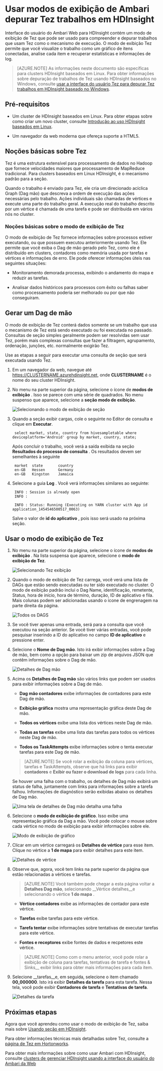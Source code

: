 <properties
pageTitle="Usar o modo de exibição de Tez Ambari com HDInsight | Azure"
description="Saiba como usar o modo de exibição de Ambari Tez para depurar Tez trabalhos em HDInsight."
services="hdinsight"
documentationCenter=""
authors="Blackmist"
manager="jhubbard"
editor="cgronlun"/>

<tags
ms.service="hdinsight"
ms.devlang="na"
ms.topic="article"
ms.tgt_pltfrm="na"
ms.workload="big-data"
ms.date="10/04/2016"
ms.author="larryfr"/>

# <a name="use-ambari-views-to-debug-tez-jobs-on-hdinsight"></a>Usar modos de exibição de Ambari depurar Tez trabalhos em HDInsight

Interface do usuário do Ambari Web para HDInsight contém um modo de exibição de Tez que pode ser usado para compreender e depurar trabalhos que usam Tez como o mecanismo de execução. O modo de exibição Tez permite que você visualize o trabalho como um gráfico de itens conectadas, analise cada item e recuperar estatísticas e informações de log.

> [AZURE.NOTE] As informações neste documento são específicas para clusters HDInsight baseados em Linux. Para obter informações sobre depuração de trabalhos de Tez usando HDInsight baseados no Windows, consulte [usar a interface do usuário Tez para depurar Tez trabalhos em HDInsight baseado no Windows](hdinsight-debug-tez-ui.md).

## <a name="prerequisites"></a>Pré-requisitos

* Um cluster de HDInsight baseados em Linux. Para obter etapas sobre como criar um novo cluster, consulte [Introdução ao uso HDInsight baseados em Linux](hdinsight-hadoop-linux-tutorial-get-started.md).

* Um navegador da web moderna que ofereça suporte a HTML5.

## <a name="understanding-tez"></a>Noções básicas sobre Tez

Tez é uma estrutura extensível para processamento de dados no Hadoop que fornece velocidades maiores que processamento de MapReduce tradicional. Para clusters baseados em Linux HDInsight, é o mecanismo padrão para a seção.

Quando o trabalho é enviado para Tez, ele cria um direcionado acíclica Graph (Dag mão) que descreva a ordem de execução das ações necessárias pelo trabalho. Ações individuais são chamadas de vértices e execute uma parte do trabalho geral. A execução real do trabalho descrito por um vértice é chamada de uma tarefa e pode ser distribuída em vários nós no cluster.

### <a name="understanding-the-tez-view"></a>Noções básicas sobre o modo de exibição de Tez

O modo de exibição de Tez fornece informações sobre processos estiver executando, ou que possuem executou anteriormente usando Tez. Ele permite que você exiba o Dag de mão gerado pelo Tez, como ele é distribuído em clusters, contadores como memória usada por tarefas e vértices e informações de erro. Ele pode oferecer informações úteis nas seguintes situações:

* Monitoramento demorada processa, exibindo o andamento do mapa e reduzir as tarefas.

* Analisar dados históricos para processos com êxito ou falhas saber como processamento poderia ser melhorado ou por que não conseguiram.

## <a name="generate-a-dag"></a>Gerar um Dag de mão

O modo de exibição de Tez conterá dados somente se um trabalho que usa o mecanismo de Tez está sendo executado ou foi executada no passado. Consultas de seção simples geralmente podem ser resolvidas sem usar Tez, porém mais complexas consultas que fazer a filtragem, agrupamento, ordenação, junções, etc. normalmente exigirão Tez.

Use as etapas a seguir para executar uma consulta de seção que será executada usando Tez.

1. Em um navegador da web, navegue até https://CLUSTERNAME.azurehdinsight.net, onde __CLUSTERNAME__ é o nome do seu cluster HDInsight.

2. No menu na parte superior da página, selecione o ícone de __modos de exibição__ . Isso se parece com uma série de quadrados. No menu suspenso que aparece, selecione a __seção modo de exibição__. 

    ![Selecionando o modo de exibição de seção](./media/hdinsight-debug-ambari-tez-view/selecthive.png)

3. Quando a seção exibir cargas, cole o seguinte no Editor de consulta e clique em __Executar__.

        select market, state, country from hivesampletable where deviceplatform='Android' group by market, country, state;
    
    Após concluir o trabalho, você verá a saída exibida na seção __Resultados do processo de consulta__ . Os resultados devem ser semelhantes à seguinte
    
        market  state       country
        en-GB   Hessen      Germany
        en-GB   Kingston    Jamaica
        
4. Selecione a guia __Log__ . Você verá informações similares ao seguinte:
    
        INFO : Session is already open
        INFO :

        INFO : Status: Running (Executing on YARN cluster with App id application_1454546500517_0063)

    Salve o valor de __id do aplicativo__ , pois isso será usado na próxima seção.

## <a name="use-the-tez-view"></a>Usar o modo de exibição de Tez

1. No menu na parte superior da página, selecione o ícone de __modos de exibição__ . Na lista suspensa que aparece, selecione o __modo de exibição de Tez__.

    ![Selecionando Tez exibição](./media/hdinsight-debug-ambari-tez-view/selecttez.png)

2. Quando o modo de exibição de Tez carrega, você verá uma lista de DAGs que estão sendo executadas ou ter sido executado no cluster. O modo de exibição padrão inclui o Dag Name, identificação, remetente, Status, hora de início, hora de término, duração, ID de aplicativo e fila. Mais colunas podem ser adicionadas usando o ícone de engrenagem na parte direita da página.

    ![Todos os DAGS](./media/hdinsight-debug-ambari-tez-view/alldags.png)

3. Se você tiver apenas uma entrada, será para a consulta que você executou na seção anterior. Se você tiver várias entradas, você pode pesquisar inserindo a ID do aplicativo no campo __ID de aplicativo__ e pressione enter.

4. Selecione o __Nome de Dag mão__. Isto irá exibir informações sobre a Dag de mão, bem como a opção para baixar um zip de arquivos JSON que contêm informações sobre o Dag de mão.

    ![Detalhes de Dag mão](./media/hdinsight-debug-ambari-tez-view/dagdetails.png)

5. Acima os __Detalhes de Dag mão__ são vários links que podem ser usados para exibir informações sobre a Dag de mão.

    * __Dag mão contadores__ exibe informações de contadores para este Dag de mão.
    
    * __Exibição gráfica__ mostra uma representação gráfica deste Dag de mão.
    
    * __Todos os vértices__ exibe uma lista dos vértices neste Dag de mão.
    
    * __Todas as tarefas__ exibe uma lista das tarefas para todos os vértices neste Dag de mão.
    
    * __Todos os TaskAttempts__ exibe informações sobre o tenta executar tarefas para este Dag de mão.
    
    > [AZURE.NOTE] Se você rolar a exibição da coluna para vértices, tarefas e TaskAttempts, observe que há links para exibir __contadores__ e __Exibir ou fazer o download de logs__ para cada linha.

    Se houver uma falha com o trabalho, os detalhes de Dag mão exibirá um status de falha, juntamente com links para informações sobre a tarefa falhou. Informações de diagnóstico serão exibidas abaixo os detalhes de Dag mão.
    
    ![Uma tela de detalhes de Dag mão detalha uma falha](./media/hdinsight-debug-ambari-tez-view/faileddag.png)

7. Selecione o __modo de exibição de gráfico__. Isso exibe uma representação gráfica da Dag a mão. Você pode colocar o mouse sobre cada vértice no modo de exibição para exibir informações sobre ele.

    ![Modo de exibição de gráfico](./media/hdinsight-debug-ambari-tez-view/dagdiagram.png)

8. Clicar em um vértice carregará os __Detalhes de vértice__ para esse item. Clique no vértice a __1 de mapa__ para exibir detalhes para este item.

    ![Detalhes de vértice](./media/hdinsight-debug-ambari-tez-view/vertexdetails.png)

9. Observe que, agora, você tem links na parte superior da página que estão relacionadas a vértices e tarefas.

    > [AZURE.NOTE] Você também pode chegar a esta página voltar a __Detalhes Dag mão__, selecionando __Vértice detalhes__e selecionando o vértice __1 do mapa__ .

    * __Vértice contadores__ exibe as informações de contador para este vértice.
    
    * __Tarefas__ exibe tarefas para este vértice.
    
    * __Tarefa tentar__ exibe informações sobre tentativas de executar tarefas para este vértice.
    
    * __Fontes e receptores__ exibe fontes de dados e recpetores este vértice.

    > [AZURE.NOTE] Como com o menu anterior, você pode rolar a exibição de coluna para tarefas, tentativas de tarefa e fontes & Sinks__ exibir links para obter mais informações para cada item.

10. Selecione __tarefas__e, em seguida, selecione o item chamado __00_000000__. Isto irá exibir __Detalhes da tarefa__ para esta tarefa. Nessa tela, você pode exibir __Contadores de tarefa__ e __Tentativas de tarefa__.

    ![Detalhes da tarefa](./media/hdinsight-debug-ambari-tez-view/taskdetails.png)

## <a name="next-steps"></a>Próximas etapas

Agora que você aprendeu como usar o modo de exibição de Tez, saiba mais sobre [Usando seção em HDInsight](hdinsight-use-hive.md).

Para obter informações técnicas mais detalhadas sobre Tez, consulte a [página de Tez em Hortonworks](http://hortonworks.com/hadoop/tez/).

Para obter mais informações sobre como usar Ambari com HDInsight, consulte [clusters de gerenciar HDInsight usando a interface do usuário do Ambari da Web](hdinsight-hadoop-manage-ambari.md)
